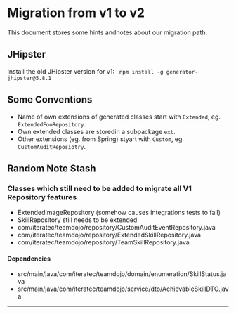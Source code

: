 # Migration from v1 to v2

This document stores some hints andnotes about our migration path.

## JHipster

Install the old JHipster version for v1: ` npm install -g generator-jhipster@5.8.1`

## Some Conventions

- Name of own extensions of generated classes start with `Extended`, eg. `ExtendedFooRepository`.
- Own extended classes are storedin a subpackage `ext`.
- Other extensions (eg. from Spring) styart with `Custom`, eg. `CustomAuditReposiotry`.

## Random Note Stash

### Classes which still need to be added to migrate all V1 Repository features

- ExtendedImageRepository (somehow causes integrations tests to fail)
- SkillRepository still needs to be extended
- com/iteratec/teamdojo/repository/CustomAuditEventRepository.java
- com/iteratec/teamdojo/repository/ExtendedSkillRepository.java
- com/iteratec/teamdojo/repository/TeamSkillRepository.java

#### Dependencies

- src/main/java/com/iteratec/teamdojo/domain/enumeration/SkillStatus.java
- src/main/java/com/iteratec/teamdojo/service/dto/AchievableSkillDTO.java

---

